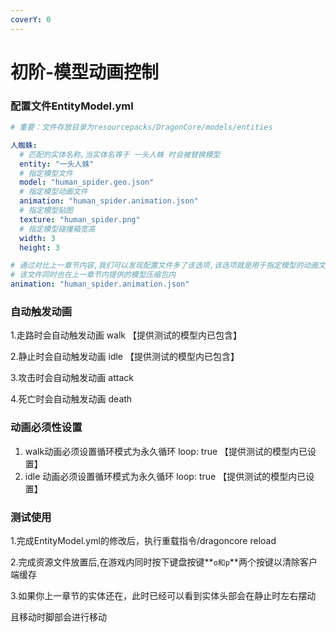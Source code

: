 ```yaml
---
coverY: 0
---
```


# 初阶-模型动画控制

### 配置文件EntityModel.yml

```yaml
# 重要：文件存放目录为resourcepacks/DragonCore/models/entities

人蜘蛛:
  # 匹配的实体名称,当实体名等于 一头人蛛 时会被替换模型
  entity: "一头人蛛"
  # 指定模型文件
  model: "human_spider.geo.json"
  # 指定模型动画文件
  animation: "human_spider.animation.json"
  # 指定模型贴图
  texture: "human_spider.png"
  # 指定模型碰撞箱宽高
  width: 3
  height: 3
```

```yaml
# 通过对比上一章节内容,我们可以发现配置文件多了该选项,该选项就是用于指定模型的动画文件
# 该文件同时也在上一章节内提供的模型压缩包内
animation: "human_spider.animation.json"
```

### 自动触发动画

1.走路时会自动触发动画   walk  【提供测试的模型内已包含】

2.静止时会自动触发动画   idle   【提供测试的模型内已包含】

3.攻击时会自动触发动画   attack

4.死亡时会自动触发动画   death

### 动画必须性设置

1. walk动画必须设置循环模式为永久循环   loop: true  【提供测试的模型内已设置】
2. idle 动画必须设置循环模式为永久循环   loop: true  【提供测试的模型内已设置】

### 测试使用

1.完成EntityModel.yml的修改后，执行重载指令/dragoncore reload

2.完成资源文件放置后,在游戏内同时按下键盘按键**`o和p`**两个按键以清除客户端缓存

3.如果你上一章节的实体还在，此时已经可以看到实体头部会在静止时左右摆动

&#x20;  且移动时脚部会进行移动
